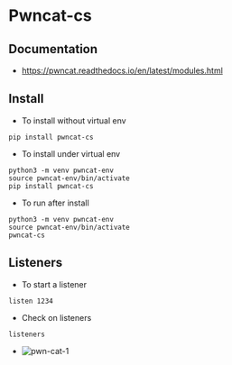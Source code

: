# Pwncat-cs
## Documentation
- https://pwncat.readthedocs.io/en/latest/modules.html
## Install
- To install without virtual env
````
pip install pwncat-cs
````
- To install under virtual env
````
python3 -m venv pwncat-env
source pwncat-env/bin/activate
pip install pwncat-cs
````
- To run after install 
````
python3 -m venv pwncat-env
source pwncat-env/bin/activate
pwncat-cs
````
## Listeners
- To start a listener
````
listen 1234
````
- Check on listeners
````
listeners
````
- ![pwn-cat-1](https://user-images.githubusercontent.com/75596877/150690108-17d967f4-f34e-43c6-be81-81a0c66a04e0.png)
